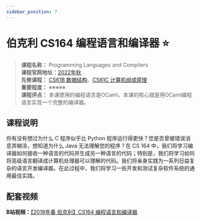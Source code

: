 ```yaml
---
sidebar_position: 7
---
```


# 伯克利 CS164 编程语言和编译器 ⭐️

>**课程名称：** Programming Languages and Compilers    
**课程官网地址：**[2022年秋](https://inst.eecs.berkeley.edu/~cs164/fa22/)    
**先修课程：** [CS61B 数据结构](https://hackway.org/docs/cs/freshman/datastructure/cs61b)、[CS61C 计算机组成原理](https://hackway.org/docs/cs/sophomore/system/cs61c)      
**重要程度：** ※※※※※  
**课程评点：** 本课使用的编程语言是OCaml，本课的核心就是用OCaml编程语言实现一个完整的编译器。


## 课程说明
你有没有想过为什么 C 程序似乎比 Python 程序运行得更快？您是否曾被错误消息弄糊涂，想知道为什么 Java 无法理解您的程序？在 CS 164 中，我们将学习编译器如何接收一种语言的代码并生成另一种语言的代码；特别是，我们将学习如何将高级语言翻译成计算机处理器可以理解的代码。我们将亲身实践为一系列日益复杂的语言开发编译器。在此过程中，我们将学习一些开发和测试复杂软件系统的通用最佳实践。


## 配套视频

**B站视频：**[【2019年春 伯克利】CS164 编程语言和编译器 ](https://www.bilibili.com/video/BV127411M7QG)

